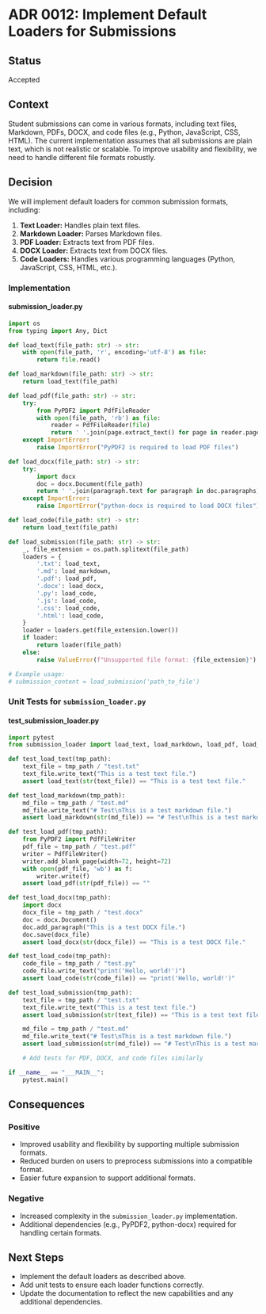 # ADR 0012: Implement Default Loaders for Submissions

## Status
Accepted

## Context
Student submissions can come in various formats, including text files, Markdown, PDFs, DOCX, and code files (e.g., Python, JavaScript, CSS, HTML). The current implementation assumes that all submissions are plain text, which is not realistic or scalable. To improve usability and flexibility, we need to handle different file formats robustly.

## Decision
We will implement default loaders for common submission formats, including:

1. **Text Loader:** Handles plain text files.
2. **Markdown Loader:** Parses Markdown files.
3. **PDF Loader:** Extracts text from PDF files.
4. **DOCX Loader:** Extracts text from DOCX files.
5. **Code Loaders:** Handles various programming languages (Python, JavaScript, CSS, HTML, etc.).

### Implementation

#### submission_loader.py

```python
import os
from typing import Any, Dict

def load_text(file_path: str) -> str:
    with open(file_path, 'r', encoding='utf-8') as file:
        return file.read()

def load_markdown(file_path: str) -> str:
    return load_text(file_path)

def load_pdf(file_path: str) -> str:
    try:
        from PyPDF2 import PdfFileReader
        with open(file_path, 'rb') as file:
            reader = PdfFileReader(file)
            return ' '.join(page.extract_text() for page in reader.pages)
    except ImportError:
        raise ImportError("PyPDF2 is required to load PDF files")

def load_docx(file_path: str) -> str:
    try:
        import docx
        doc = docx.Document(file_path)
        return ' '.join(paragraph.text for paragraph in doc.paragraphs)
    except ImportError:
        raise ImportError("python-docx is required to load DOCX files")

def load_code(file_path: str) -> str:
    return load_text(file_path)

def load_submission(file_path: str) -> str:
    _, file_extension = os.path.splitext(file_path)
    loaders = {
        '.txt': load_text,
        '.md': load_markdown,
        '.pdf': load_pdf,
        '.docx': load_docx,
        '.py': load_code,
        '.js': load_code,
        '.css': load_code,
        '.html': load_code,
    }
    loader = loaders.get(file_extension.lower())
    if loader:
        return loader(file_path)
    else:
        raise ValueError(f"Unsupported file format: {file_extension}")

# Example usage:
# submission_content = load_submission('path_to_file')
```

### Unit Tests for `submission_loader.py`

#### test_submission_loader.py

```python
import pytest
from submission_loader import load_text, load_markdown, load_pdf, load_docx, load_code, load_submission

def test_load_text(tmp_path):
    text_file = tmp_path / "test.txt"
    text_file.write_text("This is a test text file.")
    assert load_text(str(text_file)) == "This is a test text file."

def test_load_markdown(tmp_path):
    md_file = tmp_path / "test.md"
    md_file.write_text("# Test\nThis is a test markdown file.")
    assert load_markdown(str(md_file)) == "# Test\nThis is a test markdown file."

def test_load_pdf(tmp_path):
    from PyPDF2 import PdfFileWriter
    pdf_file = tmp_path / "test.pdf"
    writer = PdfFileWriter()
    writer.add_blank_page(width=72, height=72)
    with open(pdf_file, 'wb') as f:
        writer.write(f)
    assert load_pdf(str(pdf_file)) == ""

def test_load_docx(tmp_path):
    import docx
    docx_file = tmp_path / "test.docx"
    doc = docx.Document()
    doc.add_paragraph("This is a test DOCX file.")
    doc.save(docx_file)
    assert load_docx(str(docx_file)) == "This is a test DOCX file."

def test_load_code(tmp_path):
    code_file = tmp_path / "test.py"
    code_file.write_text("print('Hello, world!')")
    assert load_code(str(code_file)) == "print('Hello, world!')"

def test_load_submission(tmp_path):
    text_file = tmp_path / "test.txt"
    text_file.write_text("This is a test text file.")
    assert load_submission(str(text_file)) == "This is a test text file."

    md_file = tmp_path / "test.md"
    md_file.write_text("# Test\nThis is a test markdown file.")
    assert load_submission(str(md_file)) == "# Test\nThis is a test markdown file."

    # Add tests for PDF, DOCX, and code files similarly

if __name__ == "___MAIN__":
    pytest.main()
```

## Consequences
### Positive
- Improved usability and flexibility by supporting multiple submission formats.
- Reduced burden on users to preprocess submissions into a compatible format.
- Easier future expansion to support additional formats.

### Negative
- Increased complexity in the `submission_loader.py` implementation.
- Additional dependencies (e.g., PyPDF2, python-docx) required for handling certain formats.

## Next Steps
- Implement the default loaders as described above.
- Add unit tests to ensure each loader functions correctly.
- Update the documentation to reflect the new capabilities and any additional dependencies.
